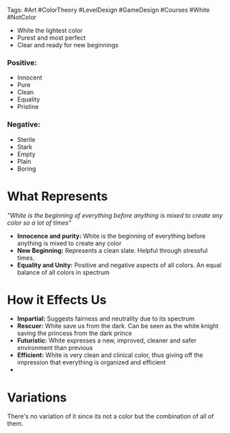 Tags: #Art #ColorTheory #LevelDesign #GameDesign #Courses #White #NotColor

- White the lightest color
- Purest and most perfect
- Clear and ready for new beginnings

### Positive:
- Innocent
- Pure
- Clean
- Equality
- Pristine
### Negative:
- Sterile
- Stark
- Empty
- Plain
- Boring

# What Represents
_"White is the beginning of everything before anything is mixed to create any color so a lot of times"_

- **Innocence and purity:** White is the beginning of everything before anything is mixed to create any color
- **New Beginning:** Represents a clean slate. Helpful through stressful times.
- **Equality and Unity:** Positive and negative aspects of all colors. An equal balance of all colors in spectrum

# How it Effects Us
- **Impartial:** Suggests fairness and neutrality due to its spectrum
- **Rescuer:** White save us from the dark. Can be seen as the white knight saving the princess from the dark prince
- **Futuristic:** White expresses a new, improved, cleaner and safer environment than previous
- **Efficient:** White is very clean and clinical color, thus giving off the impression that everything is organized and efficient
- 

# Variations
There's no variation of it since its not a color but the combination of all of them.

